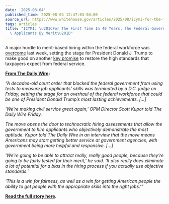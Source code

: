 ```yaml
---
date: '2025-08-04'
published_time: 2025-08-04 12:47:03-04:00
source_url: https://www.whitehouse.gov/articles/2025/08/icymi-for-the-first-time-in-40-years-the-federal-government-can-judge-applicants-by-merit/
tags: articles
title: "ICYMI: \u201CFor The First Time In 40 Years, The Federal Government Can Judge\
  \ Applicants By Merit\u201D"
---
```

 
A major hurdle to merit-based hiring within the federal workforce was
[overcome](https://www.justice.gov/usao-dc/pr/justice-department-dismisses-race-based-44-year-old-consent-decree)
last week, setting the stage for President Donald J. Trump to make good
on another [key
promise](https://www.whitehouse.gov/presidential-actions/2025/01/reforming-the-federal-hiring-process-and-restoring-merit-to-government-service/) to
restore the high standards that taxpayers expect from federal service.

[**From The Daily
Wire**](https://www.dailywire.com/news/for-the-first-time-in-40-years-the-federal-government-can-judge-applicants-by-merit)**:**

*“A decades-old court order that blocked the federal government from
using tests to measure job applicants’ skills was terminated by a D.C.
judge on Friday, setting the stage for an overhaul of the federal
workforce that could be one of President Donald Trump’s most lasting
achievements. \[…\]*

*‘We’re making civil service great again,’ OPM Director Scott Kupor told
The Daily Wire Friday.*

*The move opens the door to technocratic hiring assessments that allow
the government to hire applicants who objectively demonstrate the most
aptitude. Kupor told The Daily Wire in an interview that the move means
Americans may start getting better service at government agencies, with
government being more helpful and responsive. \[…\]*

*‘We’re going to be able to attract really, really good people, because
they’re going to be fairly tested for their merit,’ he said. ‘It also
really does eliminate a lot of potential for a bias in the hiring
process if you actually use objective standards.’*

*‘This is a win for fairness, as well as a win for getting American
people the ability to get people with the appropriate skills into the
right jobs.’”*

[**Read the full story
here**](https://www.dailywire.com/news/for-the-first-time-in-40-years-the-federal-government-can-judge-applicants-by-merit)**.**
